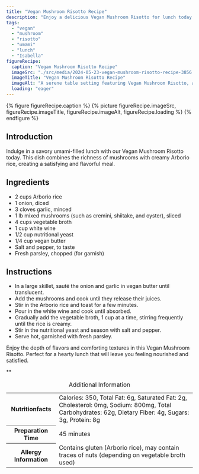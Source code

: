 ```yaml
---
title: "Vegan Mushroom Risotto Recipe"
description: "Enjoy a delicious Vegan Mushroom Risotto for lunch today. This umami-filled dish is creamy, flavorful, and satisfying. Perfect for vegans and mushroom lovers alike!"
tags:
  - "vegan"
  - "mushroom"
  - "risotto"
  - "umami"
  - "lunch"
  - "Isabella"
figureRecipe: 
  caption: "Vegan Mushroom Risotto Recipe"
  imageSrc: "./src/media/2024-05-23-vegan-mushroom-risotto-recipe-3856.png"
  imageTitle: "Vegan Mushroom Risotto Recipe"
  imageAlt: "A serene table setting featuring Vegan Mushroom Risotto, adorned with parsley, wine glasses, and a cozy napkin."
  loading: "eager"
---
```


{% figure figureRecipe.caption %}
{% picture figureRecipe.imageSrc, figureRecipe.imageTitle, figureRecipe.imageAlt, figureRecipe.loading %}
{% endfigure %}

## Introduction

Indulge in a savory umami-filled lunch with our Vegan Mushroom Risotto today. This dish combines the richness of mushrooms with creamy Arborio rice, creating a satisfying and flavorful meal.

## Ingredients

* 2 cups Arborio rice
* 1 onion, diced
* 3 cloves garlic, minced
* 1 lb mixed mushrooms (such as cremini, shiitake, and oyster), sliced
* 4 cups vegetable broth
* 1 cup white wine
* 1/2 cup nutritional yeast
* 1/4 cup vegan butter
* Salt and pepper, to taste
* Fresh parsley, chopped (for garnish)

## Instructions

* In a large skillet, sauté the onion and garlic in vegan butter until translucent.
* Add the mushrooms and cook until they release their juices.
* Stir in the Arborio rice and toast for a few minutes.
* Pour in the white wine and cook until absorbed.
* Gradually add the vegetable broth, 1 cup at a time, stirring frequently until the rice is creamy.
* Stir in the nutritional yeast and season with salt and pepper.
* Serve hot, garnished with fresh parsley.

Enjoy the depth of flavors and comforting textures in this Vegan Mushroom Risotto. Perfect for a hearty lunch that will leave you feeling nourished and satisfied.

**

<table><caption class='sr-only'>Additional Information</caption><tr><th>Nutritionfacts</th><td>Calories: 350, Total Fat: 6g, Saturated Fat: 2g, Cholesterol: 0mg, Sodium: 800mg, Total Carbohydrates: 62g, Dietary Fiber: 4g, Sugars: 3g, Protein: 8g&nbsp;</td></tr><tr><th>Preparation Time</th><td>45 minutes&nbsp;</td></tr><tr><th>Allergy Information</th><td>Contains gluten (Arborio rice), may contain traces of nuts (depending on vegetable broth used)&nbsp;</td></tr></table>

